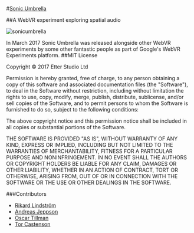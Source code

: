 #[Sonic Umbrella](https://sonicumbrella.com)

##A WebVR experiment exploring spatial audio

![sonicumbrella](https://github.com/plan8/sonicumbrella/raw/master/app/img/sonicumbrella.png)


In March 2017 Sonic Umbrella was released alongside other WebVR experiments by some other fantastic people as part of Google's WebVR Experiments platform.
##MIT License

Copyright © 2017 Etter Studio Ltd

Permission is hereby granted, free of charge, to any person obtaining a copy of this software and associated documentation files (the "Software"), to deal in the Software without restriction, including without limitation the rights to use, copy, modify, merge, publish, distribute, sublicense, and/or sell copies of the Software, and to permit persons to whom the Software is furnished to do so, subject to the following conditions:

The above copyright notice and this permission notice shall be included in all copies or substantial portions of the Software.

THE SOFTWARE IS PROVIDED "AS IS", WITHOUT WARRANTY OF ANY KIND, EXPRESS OR IMPLIED, INCLUDING BUT NOT LIMITED TO THE WARRANTIES OF MERCHANTABILITY, FITNESS FOR A PARTICULAR PURPOSE AND NONINFRINGEMENT. IN NO EVENT SHALL THE AUTHORS OR COPYRIGHT HOLDERS BE LIABLE FOR ANY CLAIM, DAMAGES OR OTHER LIABILITY, WHETHER IN AN ACTION OF CONTRACT, TORT OR OTHERWISE, ARISING FROM, OUT OF OR IN CONNECTION WITH THE SOFTWARE OR THE USE OR OTHER DEALINGS IN THE SOFTWARE.

###Contributors
- [Rikard Lindström](https://github.com/rikard-plan8)
- [Andreas Jeppson](https://github.com/andreas-plan8)
- [Oscar Tillman](https://github.com/OscarTillman)
- [Tor Castenson](https://github.com/torstah)
